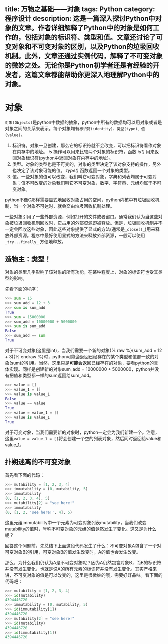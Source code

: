 title: 万物之基础——对象
tags: Python
category: 程序设计
description: 这是一篇深入探讨Python中对象的文章。作者详细解释了Python中的对象是如何工作的，包括对象的标识符、类型和值。文章还讨论了可变对象和不可变对象的区别，以及Python的垃圾回收机制。此外，文章还通过实例代码，解释了不可变对象的微妙之处。无论你是Python初学者还是有经验的开发者，这篇文章都能帮助你更深入地理解Python中的对象。
---

# 对象

`对象(Objects)`是python中数据的抽象，python中所有的数据均可以用对象或者是对象之间的关系来表示。每个对象均有`标识符(identity)、类型(type)、值(value)`。

1. 标识符。对象一旦创建，那么它的标识符就不会改变，可以把标识符看作对象在内存中的地址。 _is_ 操作可以用来比较两个对象的标识符，函数 _id()_ 用来返回对象标识符(python中返回对象在内存中的地址)。
2. 类型。对象的类型也是不可变的，对象的类型决定了该对象支持的操作，另外也决定了该对象可能的值。 _type()_ 函数返回一个对象的类型。
3. 值。一些对象的值可以改变，我们叫它可变对象，字典和列表均属于可变对象；值不可改变的对象我们叫它不可变对象，数字、字符串、元组均属于不可变对象。

<!-- more --> 

python不像C那样需要显式地回收对象占用的空间，python内核中有垃圾回收机制，当一个对象不可达时，就会交由垃圾回收机制处理。

一些对象引用了一些外部资源，例如打开的文件或者窗口。通常我们认为当这些对象被垃圾回收机制回收时，它占用的外部资源即被释放。但是，垃圾回收机制并不一定会回收这些对象，因此这些对象提供了显式的方法(通常是`_close()_`)用来释放外部资源。程序中最好使用显式的方法来释放外部资源，一般可以使用 `_try...finally_` 方便地释放。

## 造物主：类型！
对象的类型几乎影响了该对象的所有功能，在某种程度上，对象的标识符也受其类型的影响。

先看下面的程序：

```python
>>> sum = 15
>>> sum_add = 12 + 3
>>> sum is sum_add
True
>>> sum = 15000000
>>> sum_add = 10000000 + 5000000
>>> sum is sum_add
False
>>> sum_add == sum
True
```

对于不可变对象(这里是int)，当我们需要一个新的对象{% raw %}(sum_add = 12 + 3){% endraw %}时，python可能会返回已经存在的某个类型和值都一致的对象(sum)的引用。当然，这里只是**可能**会返回已经存在的对象，要看python的具体实现。同样是创建新的对象sum_add = 10000000 + 5000000，python并没有把值和类型都一样的sum返回给sum_add。

```python
>>> value = []
>>> value_1 = []
>>> value is value_1
False
>>> value == value
True
>>> value = value_1 = []
>>> value is value_1
True
```

对于可变对象，当我们需要新的对象时，python一定会为我们新建一个。注意，这里`value = value_1 = []`将会创建一个空的列表对象，然后同时返回给value和value_1。

## 扑朔迷离的不可变对象

首先看下面的代码：

```python
>>> mutability = [1, 2, 3, 4]
>>> immutability = (0, mutability, 5)
>>> immutability
(0, [1, 2, 3, 4], 5)
>>> mutability[2] = "see here!"
>>> immutability
(0, [1, 2, 'see here!', 4], 5)
```

这里元组immutability中一个元素为可变对象列表mutability，当我们改变mutability的值时，号称不可变对象的元组的值竟然发生了变化。这又是为什么呢？

回答这个问题前，先总结下上面这段代码发生了什么：不可变对象A包含了一个对可变对象B的引用，可变对象B的值发生改变时，A的值也会发生改变。

那么，为什么我们仍认为A是不可变对象呢？因为A仍然包含对象B，而B的标识符并没有发生变化，也就是说A的所有元素的标识符并没有发生变化。其实严格来讲，不可变对象的值是可以改变的，这里是很微妙的哦，需要好好品味。看下面的代码吧：

```python
>>> mutability = [1, 2, 3, 4]
>>> id(mutability)
4394446720
>>> immutability = (0, mutability, 5)
>>> id(immutability[1])
4394446720
>>> mutability[2] = "see here!"
>>> id(mutability)
4394446720
>>> id(immutability[1])
4394446720
```

